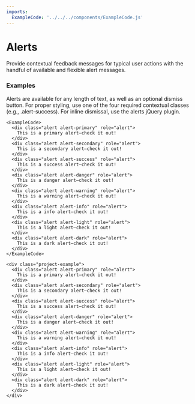 ```yaml
---
imports:
  ExampleCode: '../../../components/ExampleCode.js'
---
```

# Alerts
Provide contextual feedback messages for typical user actions with the handful of available and flexible alert messages.

### Examples
Alerts are available for any length of text, as well as an optional dismiss button. For proper styling, use one of the four required contextual classes (e.g., .alert-success). For inline dismissal, use the alerts jQuery plugin.

```render
<ExampleCode>
  <div class="alert alert-primary" role="alert">
    This is a primary alert—check it out!
  </div>
  <div class="alert alert-secondary" role="alert">
    This is a secondary alert—check it out!
  </div>
  <div class="alert alert-success" role="alert">
    This is a success alert—check it out!
  </div>
  <div class="alert alert-danger" role="alert">
    This is a danger alert—check it out!
  </div>
  <div class="alert alert-warning" role="alert">
    This is a warning alert—check it out!
  </div>
  <div class="alert alert-info" role="alert">
    This is a info alert—check it out!
  </div>
  <div class="alert alert-light" role="alert">
    This is a light alert—check it out!
  </div>
  <div class="alert alert-dark" role="alert">
    This is a dark alert—check it out!
  </div>
</ExampleCode>
```

```
<div class="project-example">
  <div class="alert alert-primary" role="alert">
    This is a primary alert—check it out!
  </div>
  <div class="alert alert-secondary" role="alert">
    This is a secondary alert—check it out!
  </div>
  <div class="alert alert-success" role="alert">
    This is a success alert—check it out!
  </div>
  <div class="alert alert-danger" role="alert">
    This is a danger alert—check it out!
  </div>
  <div class="alert alert-warning" role="alert">
    This is a warning alert—check it out!
  </div>
  <div class="alert alert-info" role="alert">
    This is a info alert—check it out!
  </div>
  <div class="alert alert-light" role="alert">
    This is a light alert—check it out!
  </div>
  <div class="alert alert-dark" role="alert">
    This is a dark alert—check it out!
  </div>
</div>
```
